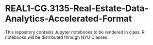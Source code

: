 # REAL1-CG.3135-Real-Estate-Data-Analytics-Accelerated-Format
This repository contains Jupyter notebooks to be rendered in class.  R notebooks will be distributed through NYU Classes
